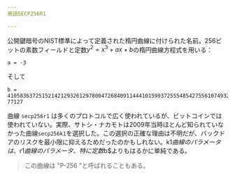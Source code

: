 ```yaml
---
用語SECP256R1

---
```

公開鍵暗号のNIST標準によって定義された楕円曲線に付けられた名前。256ビットの素数フィールドと定数$y^2 = x^3 + ax + b$の楕円曲線方程式を用いる：

```text
a = -3
```

そして

```text
b = 410583637251521421293261297800472684091144410159937255548542755610749322
77127
```

曲線 `secp256r1` は多くのプロトコルで広く使われているが、ビットコインでは使われていない。実際、サトシ・ナカモトは2009年当時ほとんど知られていなかった曲線`secp256k1`を選択した。この選択の正確な理由は不明だが、バックドアのリスクを最小限に抑えるためだったのかもしれない。k1$曲線のパラメータは、$r1$曲線のパラメータ、特に定数$b$よりもはるかに単純である。

> この曲線は "P-256 "と呼ばれることもある。